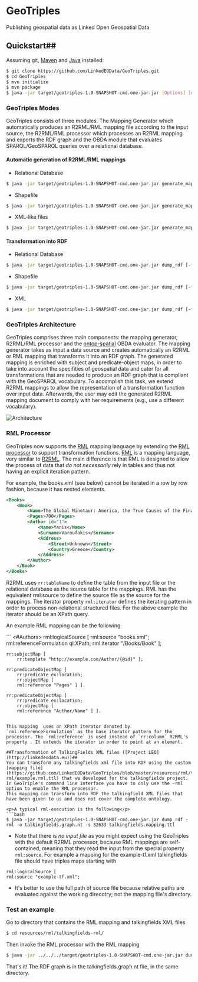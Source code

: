 # GeoTriples
 Publishing geospatial data as Linked Open Geospatial Data 

## Quickstart##
Assuming git, [Maven](http://maven.apache.org/download.cgi) and [Java](https://www.java.com/en/download/) installed:
```bash
$ git clone https://github.com/LinkedEOData/GeoTriples.git
$ cd GeoTriples
$ mvn initialize
$ mvn package
$ java -jar target/geotriples-1.0-SNAPSHOT-cmd.one-jar.jar [Options] [Argument]
```

### GeoTriples Modes ###
GeoTriples consists of three modules. The Mapping Generator which automatically produces an R2RML/RML mapping file according to the input source, the R2RML/RML processor which processes an R2RML mapping and exports the RDF graph and the OBDA module that evaluates SPARQL/GeoSPARQL queries over a relational database.

#### Automatic generation of R2RML/RML mappings ####
- Relational Database
```bash
$ java -jar target/geotriples-1.0-SNAPSHOT-cmd.one-jar.jar generate_mapping -b baseURI [-u user] [-p password] [-d driver] [-o R2RMLoutfile] jdbcURL
```
- Shapefile
```bash
$ java -jar target/geotriples-1.0-SNAPSHOT-cmd.one-jar.jar generate_mapping -b baseURI [-o R2RMLoutfile] [-rml] fileURL
```
- XML-like files
```bash
$ java -jar target/geotriples-1.0-SNAPSHOT-cmd.one-jar.jar generate_mapping -b baseURI [-o RMLoutfile] [-rp rootpath] [=r rootelement] [-onlyns namespace] [-ns namespaces] [-x XSDfile] fileURL
```

#### Transformation into RDF ####
- Relational Database
```bash
$ java -jar target/geotriples-1.0-SNAPSHOT-cmd.one-jar.jar dump_rdf [-f format] [-b baseURI] [-o rdfoutfile] -u user -p password -d driver -j jdbcURL inputmappingfile
```
- Shapefile
```bash
$ java -jar target/geotriples-1.0-SNAPSHOT-cmd.one-jar.jar dump_rdf [-f format] [-b baseURI] [-o rdfoutfile] [-rml] [-s epsgcode] [-sh fileURL] inputmappingfile
```
- XML
```bash
$ java -jar target/geotriples-1.0-SNAPSHOT-cmd.one-jar.jar dump_rdf [-f format] [-b baseURI] [-o rdfoutfile] [-s epsgcode] -rml inputmappingfile
```

### GeoTriples Architecture ###
GeoTriples comprises three main
components: the mapping generator, R2RML/RML processor and the [ontop-spatial](https://github.com/ConstantB/ontop-spatial) OBDA evaluator. The mapping
generator takes as input a data source and creates automatically an R2RML or RML
mapping that transforms it into an RDF graph. The generated mapping is
enriched with subject and predicate-object maps, in order to take into account
the specifities of geospatial data and cater for all transformations that are
needed to produce an RDF graph that is compliant with the GeoSPARQL
vocabulary. To accomplish this task, we extend R2RML mappings to allow
the representation of a transformation function over input data. Afterwards,
the user may edit the generated R2RML mapping document to comply with
her requirements (e.g., use a different vocabulary).

![Architecture](http://drive.google.com/uc?export=view&id=0ByyHFR-5IXfpckQzZlJoY092bkE "The architecture of GeoTriples")

### RML Processor ###
GeoTriples now supports the [RML](http://rml.io/) mapping language by extending the [RML processor](https://github.com/mmlab/RMLProcessor) to support transformation functions.
[RML](http://rml.io/) is a mapping language, very similar to [R2RML](http://www.w3.org/TR/r2rml/). The main difference is that RML is designed to allow the process of data that *do not necessarily* rely in tables and thus not having an explicit iteration pattern.

For example, the books.xml (see below) cannot be iterated in a row by row fashion, because it has nested elements.
```xml
<Books>
    <Book>
        <Name>The Global Minotaur: America, the True Causes of the Financial Crisis and the Future of the World Economy</Name>
        <Pages>700</Pages>
        <Author id="1">
            <Name>Yanis</Name>
            <Surname>Varoufakis</Surname>
            <Address>
                <Street>Unknown</Street>
                <Country>Greece</Country>
            </Address>
        </Author>
    </Book>
</Books>
```

R2RML uses <code>rr:tableName</code> to define the table from the input file or the relational database as the source table for the mappings. RML has the equivalent rml:source to define the source file as the source for the mappings.
The iterator property <code>rml:iterator</code> defines the iterating pattern in order to process non-relational structured files. For the above example the iterator should be an XPath query.

<p>An example RML mapping can be the following</p>
```
<#Authors>
    rml:logicalSource [
        rml:source "books.xml";
        rml:referenceFormulation ql:XPath;
        rml:iterator "/Books/Book" ];

    rr:subjectMap [ 
        rr:template "http://example.com/Author/{@id}" ];

    rr:predicateObjectMap [ 
        rr:predicate ex:location;
        rr:objectMap [ 
        rml:reference "Pages" ] ].

    rr:predicateObjectMap [ 
        rr:predicate ex:location;
        rr:objectMap [ 
        rml:reference "Author/Name" ] ].
```

This mapping  uses an XPath iterator denoted by `rml:referenceFormulation` as the base iterator pattern for the processor. The `rml:reference` is used instead of `rr:column` R2RML's property . It extends the iterator in order to point at an element.

##Transformation of TalkingFields XML files ([Project LEO](http://linkedeodata.eu))##
You can transform any talkingfields xml file into RDF using the custom [mapping file](https://github.com/LinkedEOData/GeoTriples/blob/master/resources/rml/talkingfields-rml/example.rml.ttl) that we developed for the talkingfields project. In GeoTriple's command line interface you have to only use the -rml option to enable the RML processor.
This mapping can transform into RDF the talkingfield XML files that have been given to us and does not cover the complete ontology.

<p>A typical rml-execution is the following</p>
```bash
$ java -jar target/geotriples-1.0-SNAPSHOT-cmd.one-jar.jar dump_rdf -rml -o talkingfields.graph.nt -s 32633 talkingfields.mapping.ttl
```

- Note that there is *no input file* as you might expect using the GeoTriples with the default R2RML processor, because RML mappings are self-contained, meaning that they read the input from the special property `rml:source`.
For example a mapping for the example-tf.xml talkingfields file should have triples maps starting with 
```
rml:logicalSource [
rml:source "example-tf.xml";
```
- It's better to use the full path of source file because relative paths are evaluated against the working direcotry; not the mapping file's directory.

### Test an example ###
Go to directory that contains the RML mapping and talkingfields XML files

```bash
$ cd resources/rml/talkingfields-rml/
```

Then invoke the RML processor with the RML mapping 

```bash
$ java -jar ../../../target/geotriples-1.0-SNAPSHOT-cmd.one-jar.jar dump_rdf -rml -o talkingfields.graph.nt -s 32633 tf.rml.ttl
```

That's it! The RDF graph is in the talkingfields.graph.nt file, in the same directory.










